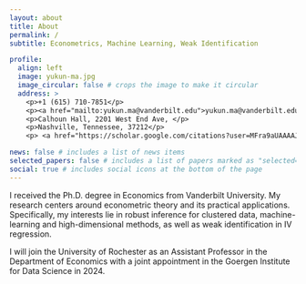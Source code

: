 ```yaml
---
layout: about
title: About
permalink: /
subtitle: Econometrics, Machine Learning, Weak Identification

profile:
  align: left
  image: yukun-ma.jpg
  image_circular: false # crops the image to make it circular
  address: >
    <p>+1 (615) 710-7851</p>
    <p><a href="mailto:yukun.ma@vanderbilt.edu">yukun.ma@vanderbilt.edu</a></p>
    <p>Calhoun Hall, 2201 West End Ave, </p>
    <p>Nashville, Tennessee, 37212</p>
    <p> <a href="https://scholar.google.com/citations?user=MFra9aUAAAAJ">  Google Scholar</a></p>

news: false # includes a list of news items
selected_papers: false # includes a list of papers marked as "selected={true}"
social: true # includes social icons at the bottom of the page
---
```


I received the Ph.D. degree in Economics from Vanderbilt University. My research centers around econometric theory and its practical applications. Specifically, my interests lie in robust inference for clustered data, machine-learning and high-dimensional methods, as well as weak identification in IV regression.

<!-- My [job market paper](https://www.yukunma.com/jmp/), entitled “Identification-Robust Inference for the LATE with High-Dimensional Covariates,” received the Best Student Paper Award at the 2023 Midwest Econometrics Group (MEG) Conference.

Thank you for taking the time to learn more about me and my research interests. Please feel free to contact me for R codes or any other questions about my projects. -->

I will join the University of Rochester as an Assistant Professor in the Department of Economics with a joint appointment in the Goergen Institute for Data Science in 2024.
